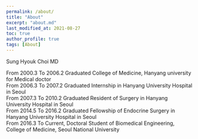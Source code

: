 ```yaml
---
permalink: /about/
title: "About"
excerpt: "about.md"
last_modified_at: 2021-08-27
toc: true
author_profile: true
tags: [About]
---
```


Sung Hyouk Choi MD<br>

From 2000.3 To 2006.2 Graduated College of Medicine, Hanyang university for Medical doctor<br>
From 2006.3 To 2007.2 Graduated Internship in Hanyang University Hospital in Seoul<br>
From 2007.3 To 2010.2 Graduated Resident of Surgery in Hanyang University Hospital in Seoul<br>
From 2014.5 To 2016.2 Graduated Fellowship of Endocrine Surgery in Hanyang University Hospital in Seoul<br>
From 2016.3 To Current, Doctoral Student of Biomedical Engineering, College of Medicine, Seoul National University<br>
